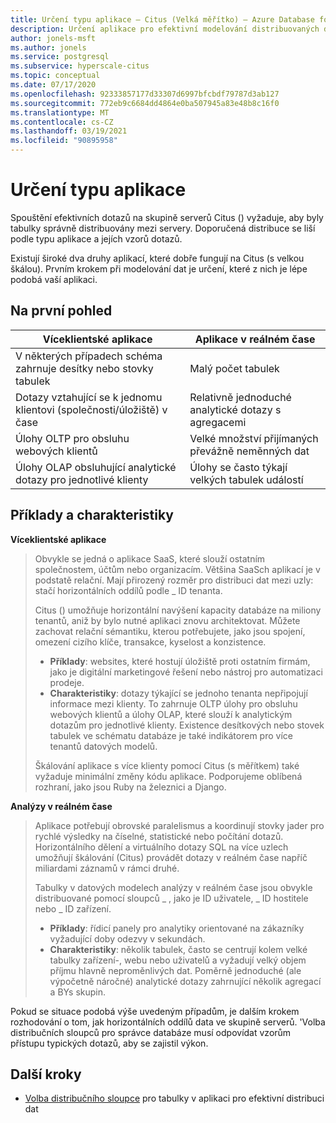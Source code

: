 ```yaml
---
title: Určení typu aplikace – Citus (Velká měřítko) – Azure Database for PostgreSQL
description: Určení aplikace pro efektivní modelování distribuovaných dat
author: jonels-msft
ms.author: jonels
ms.service: postgresql
ms.subservice: hyperscale-citus
ms.topic: conceptual
ms.date: 07/17/2020
ms.openlocfilehash: 92333857177d33307d6997bfcbdf79787d3ab127
ms.sourcegitcommit: 772eb9c6684dd4864e0ba507945a83e48b8c16f0
ms.translationtype: MT
ms.contentlocale: cs-CZ
ms.lasthandoff: 03/19/2021
ms.locfileid: "90895958"
---
```

# <a name="determining-application-type"></a>Určení typu aplikace

Spouštění efektivních dotazů na skupině serverů Citus () vyžaduje, aby byly tabulky správně distribuovány mezi servery. Doporučená distribuce se liší podle typu aplikace a jejích vzorů dotazů.

Existují široké dva druhy aplikací, které dobře fungují na Citus (s velkou škálou). Prvním krokem při modelování dat je určení, které z nich je lépe podobá vaší aplikaci.

## <a name="at-a-glance"></a>Na první pohled

| Víceklientské aplikace                                 | Aplikace v reálném čase                                |
|-----------------------------------------------------------|-------------------------------------------------------|
| V některých případech schéma zahrnuje desítky nebo stovky tabulek          | Malý počet tabulek                                |
| Dotazy vztahující se k jednomu klientovi (společnosti/úložiště) v čase | Relativně jednoduché analytické dotazy s agregacemi |
| Úlohy OLTP pro obsluhu webových klientů                    | Velké množství přijímaných převážně neměnných dat           |
| Úlohy OLAP obsluhující analytické dotazy pro jednotlivé klienty   | Úlohy se často týkají velkých tabulek událostí            |

## <a name="examples-and-characteristics"></a>Příklady a charakteristiky

**Víceklientské aplikace**

> Obvykle se jedná o aplikace SaaS, které slouží ostatním společnostem, účtům nebo organizacím. Většina SaaSch aplikací je v podstatě relační. Mají přirozený rozměr pro distribuci dat mezi uzly: stačí horizontálních oddílů podle \_ ID tenanta.
>
> Citus () umožňuje horizontální navýšení kapacity databáze na miliony tenantů, aniž by bylo nutné aplikaci znovu architektovat. Můžete zachovat relační sémantiku, kterou potřebujete, jako jsou spojení, omezení cizího klíče, transakce, kyselost a konzistence.
>
> -   **Příklady**: websites, které hostují úložiště proti ostatním firmám, jako je digitální marketingové řešení nebo nástroj pro automatizaci prodeje.
> -   **Charakteristiky**: dotazy týkající se jednoho tenanta nepřipojují informace mezi klienty. To zahrnuje OLTP úlohy pro obsluhu webových klientů a úlohy OLAP, které slouží k analytickým dotazům pro jednotlivé klienty. Existence desítkových nebo stovek tabulek ve schématu databáze je také indikátorem pro více tenantů datových modelů.
>
> Škálování aplikace s více klienty pomocí Citus (s měřítkem) také vyžaduje minimální změny kódu aplikace. Podporujeme oblíbená rozhraní, jako jsou Ruby na železnici a Django.

**Analýzy v reálném čase**

> Aplikace potřebují obrovské paralelismus a koordinují stovky jader pro rychlé výsledky na číselné, statistické nebo počítání dotazů.  Horizontálního dělení a virtuálního dotazy SQL na více uzlech umožňují škálování (Citus) provádět dotazy v reálném čase napříč miliardami záznamů v rámci druhé.
>
> Tabulky v datových modelech analýzy v reálném čase jsou obvykle distribuované pomocí sloupců \_ , jako je ID uživatele, \_ ID hostitele nebo \_ ID zařízení.
>
> -   **Příklady**: řídicí panely pro analytiky orientované na zákazníky vyžadující doby odezvy v sekundách.
> -   **Charakteristiky**: několik tabulek, často se centrují kolem velké tabulky zařízení-, webu nebo uživatelů a vyžadují velký objem příjmu hlavně neproměnlivých dat. Poměrně jednoduché (ale výpočetně náročné) analytické dotazy zahrnující několik agregací a BYs skupin.

Pokud se situace podobá výše uvedeným případům, je dalším krokem rozhodování o tom, jak horizontálních oddílů data ve skupině serverů. \'Volba distribučních sloupců pro správce databáze musí odpovídat vzorům přístupu typických dotazů, aby se zajistil výkon.

## <a name="next-steps"></a>Další kroky

* [Volba distribučního sloupce](concepts-hyperscale-choose-distribution-column.md) pro tabulky v aplikaci pro efektivní distribuci dat
